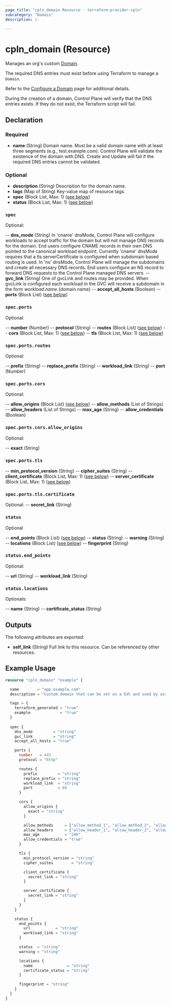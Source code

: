 ```yaml
---
page_title: "cpln_domain Resource - terraform-provider-cpln"
subcategory: "Domain"
description: |-
  
---
```


# cpln_domain (Resource)

Manages an org's custom [Domain](https://docs.controlplane.com/reference/domain).

The required DNS entries must exist before using Terraform to manage a `Domain`.

Refer to the [Configure a Domain](https://docs.controlplane.com/guides/configure-domain#dns-entries)
page for additional details. 

During the creation of a domain, Control Plane will verify that the DNS entries exists. If they do 
not exist, the Terraform script will fail.

## Declaration

### Required

- **name** (String) Domain name. Must be a valid domain name with at least three segments (e.g., test.example.com). Control Plane will validate the existence of the domain with DNS. Create and Update will fail if the required DNS entries cannot be validated.

### Optional

- **description** (String) Description for the domain name.
- **tags** (Map of String) Key-value map of resource tags.
- **spec** (Block List, Max: 1) ([see below](#nestedblock--spec))
- **status** (Block List, Max: 1) ([see below](#nestedblock--status))

<a id="nestedblock--spec"></a>
### `spec`

Optional:

-- **dns_mode** (String) In 'cname' dnsMode, Control Plane will configure workloads to accept traffic for the domain but will not manage DNS records for the domain. End users configure CNAME records in their own DNS pointed to the canonical workload endpoint. Currently 'cname' dnsMode requires that a tls.serverCertificate is configured when subdomain based routing is used. In 'ns' dnsMode, Control Plane will manage the subdomains and create all necessary DNS records. End users configure an NS record to forward DNS requests to the Control Plane managed DNS servers.
-- **gvc_link** (String) One of gvcLink and routes may be provided. When gvcLink is configured each workload in the GVC will receive a subdomain in the form ${workload.name}.${domain.name}
-- **accept_all_hosts** (Boolean)
-- **ports** (Block List) ([see below](#nestedblock--spec-ports))

<a id="nestedblock--spec-ports"></a>
### `spec.ports`

Optional:

-- **number** (Number)
-- **protocol** (String)
-- **routes** (Block List) ([see below](#nestedblock--spec--ports--routes))
-- **cors** (Block List, Max: 1) ([see below](#nestedblock--spec--ports--cors))
-- **tls** (Block List, Max: 1) ([see below](#nestedblock--spec--ports--tls))

<a id="nestedblock--spec--ports--routes"></a>
### `spec.ports.routes`

Optional:

-- **prefix** (String)
-- **replace_prefix** (String)
-- **workload_link** (String)
-- **port** (Number)

<a id="nestedblock--spec--ports--cors"></a>
### `spec.ports.cors`

Optional:

-- **allow_origins** (Block List) ([see below](#nestedblock--spec--ports--cors--allow_origins))
-- **allow_methods** (List of Strings)
-- **allow_headers** (List of Strings)
-- **max_age** (String)
-- **allow_credentials** (Boolean)

<a id="nestedblock--spec--ports--cors--allow_origins"></a>
### `spec.ports.cors.allow_origins`

Optional:

-- **exact** (String)

<a id="nestedblock--spec--ports--tls"></a>
### `spec.ports.tls`

-- **min_protocol_version** (String)
-- **cipher_suites** (String)
-- **client_certificate** (Block List, Max: 1) ([see below](#nestedblock--spec--ports--tls--certificate))
-- **server_certificate** (Block List, Max: 1) ([see below](#nestedblock--spec--ports--tls--certificate))

<a id="nestedblock--spec--ports--tls--certificate"></a>
### `spec.ports.tls.certificate`

Optional:
-- **secret_link** (String)

<a id="nestedblock--status"></a>
### `status`

Optional

-- **end_points** (Block List) ([see below](#nestedblock--status--end_points))
-- **status** (String)
-- **warning** (String)
-- **locations** (Block List) ([see below](#nestedblock--status--locations))
-- **fingerprint** (String)

<a id="nestedblock--status--end_points"></a>
### `status.end_points`

Optional:

-- **url** (String)
-- **workload_link** (String)

<a id="nestedblock--status--locations"></a>
### `status.locations`

Optionals:

-- **name** (String)
-- **certificate_status** (String)

## Outputs

The following attributes are exported:

- **self_link** (String) Full link to this resource. Can be referenced by other resources. 

## Example Usage

```terraform
resource "cpln_domain" "example" {

  name        = "app.example.com"
  description = "Custom domain that can be set on a GVC and used by associated workloads"

  tags = {
    terraform_generated = "true"
    example             = "true"
  }
  
  spec {
    dns_mode         = "string"
    gvc_link         = "string"
    accept_all_hosts = "true"

    ports {
      number   = 443
      protocol = "http"

      routes {
        prefix         = "string"
        replace_prefix = "string"
        workload_link  = "string"
        port           = 80
      }

      cors {
        allow_origins {
          exact = "string"
        }

        allow_methods     = ["allow_method_1", "allow_method_2", "allow_method_3"]
        allow_headers     = ["allow_header_1", "allow_header_2", "allow_header_3"]
        max_age           = "24h"
        allow_credentials = "true"
      }

      tls {
        min_protocol_version = "string"
        cipher_suites        = "string"

        client_certificate {
          secret_link = "string"
        }

        server_certificate {
          secret_link = "string"
        }
      }
    }

    status {
      end_points {
        url           = "string"
        workload_link = "string"
      }

      status  = "string"
      warning = "string"

      locations {
        name               = "string"
        certificate_status = "string"
      }

      fingerprint = "string"
    }
  }
}
```